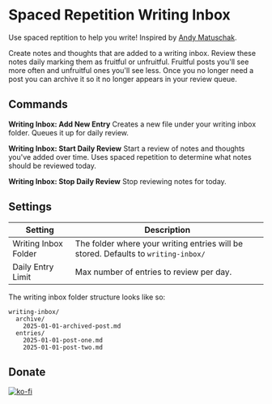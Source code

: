 # Spaced Repetition Writing Inbox

Use spaced reptition to help you write! Inspired by [Andy Matuschak](https://notes.andymatuschak.org/zSK4LyrCbG9zDrdCWmcovUW).

Create notes and thoughts that are added to a writing inbox. Review these notes daily marking them as fruitful or unfruitful. Fruitful posts you'll see more often and unfruitful ones you'll see less.
Once you no longer need a post you can archive it so it no longer appears in your review queue.

## Commands
**Writing Inbox: Add New Entry**
Creates a new file under your writing inbox folder. Queues it up for daily review.

**Writing Inbox: Start Daily Review**
Start a review of notes and thoughts you've added over time. Uses spaced repetition to determine what notes should be reviewed today.

**Writing Inbox: Stop Daily Review**
Stop reviewing notes for today.

## Settings
| Setting | Description |
| ------- | ----------- |
| Writing Inbox Folder | The folder where your writing entries will be stored. Defaults to `writing-inbox/` |
| Daily Entry Limit | Max number of entries to review per day.|

The writing inbox folder structure looks like so:

```
writing-inbox/
  archive/
    2025-01-01-archived-post.md
  entries/
    2025-01-01-post-one.md
    2025-01-01-post-two.md
```

## Donate
[![ko-fi](https://ko-fi.com/img/githubbutton_sm.svg)](https://ko-fi.com/V7V51ID74I)